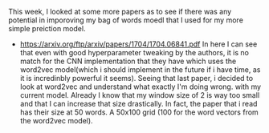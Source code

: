 This week, I looked at some more papers as to see if there was any potential in imporoving my bag of words moedl that I used for my more simple preiction model. 
- https://arxiv.org/ftp/arxiv/papers/1704/1704.06841.pdf In here I can see that even with good hyperparameter tweaking by the authors, it is no match for the CNN implementation that they have which uses the word2vec model(which i should implement in the future if i have time, as it is incredinbly powerful it seems).
Seeing that last paper, i decided to look at word2vec and understand what exactly I'm doing wrong. with my current model. Already I know that my window size of 2 is way too small and that I can increase that size drastically. In fact, the paper that i read has their size at 50 words. A 50x100 grid (100 for the word vectors from the word2vec model).
